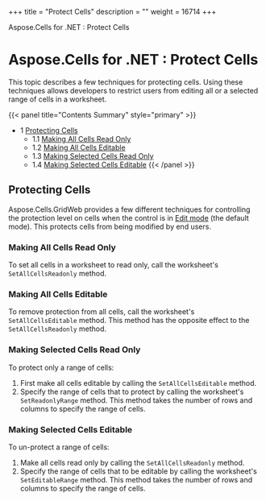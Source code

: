 +++
title = "Protect Cells" 
description = "" 
weight = 16714 
+++

Aspose.Cells for .NET : Protect Cells  

# Aspose.Cells for .NET : Protect Cells


This topic describes a few techniques for protecting cells. Using these techniques allows developers to restrict users from editing all or a selected range of cells in a worksheet.

{{< panel title="Contents Summary" style="primary" >}}
*   1 [Protecting Cells](#ProtectCells-ProtectingCells)
    *   1.1 [Making All Cells Read Only](#ProtectCells-MakingAllCellsReadOnly)
    *   1.2 [Making All Cells Editable](#ProtectCells-MakingAllCellsEditable)
    *   1.3 [Making Selected Cells Read Only](#ProtectCells-MakingSelectedCellsReadOnly)
    *   1.4 [Making Selected Cells Editable](#ProtectCells-MakingSelectedCellsEditable)
{{< /panel >}}
 

## Protecting Cells

Aspose.Cells.GridWeb provides a few different techniques for controlling the protection level on cells when the control is in [Edit mode](http://www.aspose.com/docs/display/cellsnet/Enable+Different+GridWeb+Modes#EnableDifferentGridWebModes-EditMode) (the default mode). This protects cells from being modified by end users.

### Making All Cells Read Only

To set all cells in a worksheet to read only, call the worksheet's `SetAllCellsReadonly` method.

### Making All Cells Editable

To remove protection from all cells, call the worksheet's `SetAllCellsEditable` method. This method has the opposite effect to the `SetAllCellsReadonly` method.

### Making Selected Cells Read Only

To protect only a range of cells:

1.  First make all cells editable by calling the `SetAllCellsEditable` method.
2.  Specify the range of cells that to protect by calling the worksheet's `SetReadonlyRange` method. This method takes the number of rows and columns to specify the range of cells.

### Making Selected Cells Editable

To un-protect a range of cells:

1.  Make all cells read only by calling the `SetAllCellsReadonly` method.
2.  Specify the range of cells that to be editable by calling the worksheet's `SetEditableRange` method. This method takes the number of rows and columns to specify the range of cells.


